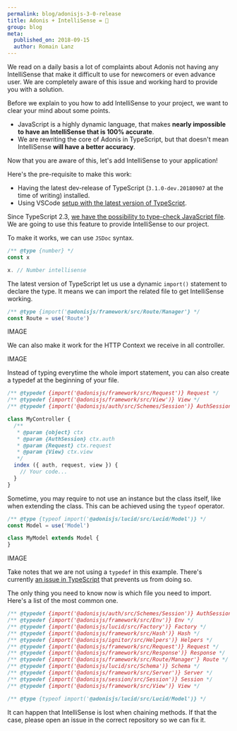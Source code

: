 ```yaml
---
permalink: blog/adonisjs-3-0-release
title: Adonis + IntelliSense = 💜
group: blog
meta:
  published_on: 2018-09-15
  author: Romain Lanz
---
```


We read on a daily basis a lot of complaints about Adonis not having any IntelliSense that make it difficult to use for newcomers or even advance user. We are completely aware of this issue and working hard to provide you with a solution.

Before we explain to you how to add IntelliSense to your project, we want to clear your mind about some points.

- JavaScript is a highly dynamic language, that makes **nearly impossible to have an IntelliSense that is 100% accurate**.
- We are rewriting the core of Adonis in TypeScript, but that doesn't mean IntelliSense **will have a better accuracy**.

Now that you are aware of this, let's add IntelliSense to your application!

Here's the pre-requisite to make this work:

- Having the latest dev-release of TypeScript (`3.1.0-dev.20180907` at the time of writing) installed.
- Using VSCode [setup with the latest version of TypeScript](https://code.visualstudio.com/Docs/languages/typescript#_using-newer-typescript-versions).

Since TypeScript 2.3, [we have the possibility to type-check JavaScript file](https://www.typescriptlang.org/docs/handbook/type-checking-javascript-files.html). We are going to use this feature to provide IntelliSense to our project.

To make it works, we can use `JSDoc` syntax.

```js
/** @type {number} */
const x

x. // Number intellisense
```

The latest version of TypeScript let us use a dynamic `import()` statement to declare the type. It means we can import the related file to get IntelliSense working.

```js
/** @type {import('@adonisjs/framework/src/Route/Manager'} */
const Route = use('Route')
```

IMAGE

We can also make it work for the HTTP Context we receive in all controller.

IMAGE

Instead of typing everytime the whole import statement, you can also create a typedef at the beginning of your file.

```js
/** @typedef {import('@adonisjs/framework/src/Request')} Request */
/** @typedef {import('@adonisjs/framework/src/View')} View */
/** @typedef {import('@adonisjs/auth/src/Schemes/Session')} AuthSession */

class MyController {
  /**
   * @param {object} ctx
   * @param {AuthSession} ctx.auth
   * @param {Request} ctx.request
   * @param {View} ctx.view
   */
  index ({ auth, request, view }) {
    // Your code...
  }
}
```

Sometime, you may require to not use an instance but the class itself, like when extending the class. This can be achieved using the `typeof` operator.

```js
/** @type {typeof import('@adonisjs/lucid/src/Lucid/Model')} */
const Model = use('Model')

class MyModel extends Model {
}
```

IMAGE

Take notes that we are not using a `typedef` in this example. There's currently [an issue in TypeScript](https://github.com/Microsoft/TypeScript/issues/27110) that prevents us from doing so.

The only thing you need to know now is which file you need to import. Here's a list of the most common one.

```js
/** @typedef {import('@adonisjs/auth/src/Schemes/Session')} AuthSession */
/** @typedef {import('@adonisjs/framework/src/Env')} Env */
/** @typedef {import('@adonisjs/lucid/src/Factory')} Factory */
/** @typedef {import('@adonisjs/framework/src/Hash')} Hash */
/** @typedef {import('@adonisjs/ignitor/src/Helpers')} Helpers */
/** @typedef {import('@adonisjs/framework/src/Request')} Request */
/** @typedef {import('@adonisjs/framework/src/Response')} Response */
/** @typedef {import('@adonisjs/framework/src/Route/Manager'} Route */
/** @typedef {import('@adonisjs/lucid/src/Schema')} Schema */
/** @typedef {import('@adonisjs/framework/src/Server')} Server */
/** @typedef {import('@adonisjs/session/src/Session')} Session */
/** @typedef {import('@adonisjs/framework/src/View')} View */

/** @type {typeof import('@adonisjs/lucid/src/Lucid/Model')} */
```

It can happen that IntelliSense is lost when chaining methods. If that the case, please open an issue in the correct repository so we can fix it.
